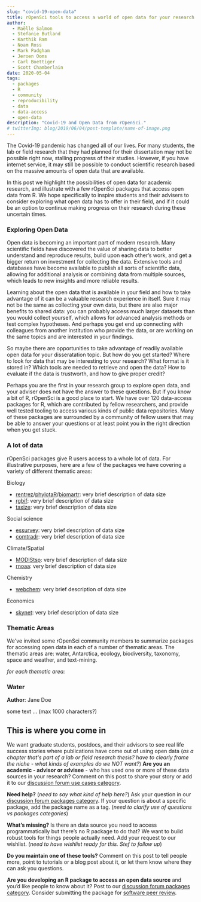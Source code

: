 ```yaml
---
slug: "covid-19-open-data"
title: rOpenSci tools to access a world of open data for your research project
author:
  - Maëlle Salmon
  - Stefanie Butland
  - Karthik Ram
  - Noam Ross
  - Mark Padgham
  - Jeroen Ooms
  - Carl Boettiger
  - Scott Chamberlain
date: 2020-05-04
tags:
  - packages
  - R
  - community
  - reproducibility
  - data
  - data-access
  - open-data
description: "Covid-19 and Open Data from rOpenSci."
# twitterImg: blog/2019/06/04/post-template/name-of-image.png
---
```


The Covid-19 pandemic has changed all of our lives. For many students, the lab or field research that they had planned for their dissertation may not be possible right now, stalling progress of their studies. However, if you have internet service, it may still be possible to conduct scientific research based on the massive amounts of open data that are available.

In this post we highlight the possibilities of open data for academic research, and illustrate with a few rOpenSci packages that access open data from R. We hope specifically to inspire students and their advisers to consider exploring what open data has to offer in their field, and if it could be an option to continue making progress on their research during these uncertain times.


### Exploring Open Data

Open data is becoming an important part of modern research. Many scientific fields have discovered the value of sharing data to better understand and reproduce results, build upon each other’s work, and get a bigger return on investment for collecting the data. Extensive tools and databases have become available to publish all sorts of scientific data, allowing for additional analysis or combining data from multiple sources, which leads to new insights and more reliable results.

Learning about the open data that is available in your field and how to take advantage of it can be a valuable research experience in itself. Sure it may not be the same as collecting your own data, but there are also major benefits to shared data: you can probably access much larger datasets than you would collect yourself, which allows for advanced analysis methods or test complex hypotheses. And perhaps you get end up connecting with colleagues from another institution who provide the data, or are working on the same topics and are interested in your findings.

So maybe there are opportunities to take advantage of readily available open data for your disseratation topic. But how do you get started? Where to look for data that may be interesting to your research? What format is it stored in? Which tools are needed to retrieve and open the data? How to evaluate if the data is trustworth, and how to give proper credit?

Perhaps you are the first in your research group to explore open data, and your adviser does not have the answer to these questions. But if you know a bit of R, rOpenSci is a good place to start. We have over 120 data-access packages for R, which are contributed by fellow researchers, and provide well tested tooling to access various kinds of public data repositories. Many of these packages are surrounded by a community of fellow users that may be able to answer your questions or at least point you in the right direction when you get stuck.



### A lot of data

<!-- Below we'll cover a variety of research areas (see _Thematic Areas_),  -->

rOpenSci packages give R users access to a whole lot of data. For illustrative purposes, here are a few of the packages we have covering a variety of different thematic areas:

Biology

* [rentrez][]/[phylotaR][]/[biomartr][]: very brief description of data size
* [rgbif][]: very brief description of data size
* [taxize][]: very brief description of data size

Social science

* [essurvey][]: very brief description of data size
* [comtradr][]: very brief description of data size

Climate/Spatial

* [MODIStsp][]: very brief description of data size
* [rnoaa][]: very brief description of data size

Chemistry

* [webchem][]: very brief description of data size

Economics

* [skynet][]: very brief description of data size


### Thematic Areas

We've invited some rOpenSci community members to summarize packages for accessing open data in each of a number of thematic areas. The thematic areas are: water, Antarctica, ecology, biodiversity, taxonomy, space and weather, and text-mining.

_for each thematic area:_

### Water

**Author**: Jane Doe

some text ... (max 1000 characters?)

## This is where you come in

We want graduate students, postdocs, and their advisors to see real life success stories where publications have come out of using open data (_as a chapter that's part of a lab or field research thesis? have to clearly frame the niche - what kinds of examples do we NOT want?_) 
**Are you an academic - advisor or advisee** - who has used one or more of these data sources in your research?
Comment on this post to share your story or add it to our [discussion forum use cases category][]. 

**Need help?** (_need to say what kind of help here?_)
Ask your question in our [discussion forum packages category][]. 
If your question is about a specific package, add the package name as a tag. 
(_need to clarify use of questions vs packages categories_)

**What’s missing?** Is there an data source you need to access programmatically but there’s no R package to do that? 
We want to build robust tools for things people actually need. Add your request to our wishlist. 
(_need to have wishlist ready for this. Stef to follow up_)

**Do you maintain one of these tools?** 
Comment on this post to tell people more, point to tutorials or a blog post about it, or let them know where they can ask you questions.

**Are you developing an R package to access an open data source** and you’d like people to know about it?
Post to our [discussion forum packages category][].
Consider submitting the package for [software peer review][].



[biomartr]: https://docs.ropensci.org/biomartr
[rentrez]: https://docs.ropensci.org/rentrez
[phylotaR]: https://docs.ropensci.org/phylotaR
[rgbif]: https://docs.ropensci.org/rgbif
[rebird]: https://docs.ropensci.org/rebird
[auk]: https://docs.ropensci.org/auk
[MODIStsp]: https://docs.ropensci.org/MODIStsp
[rnoaa]: https://docs.ropensci.org/rnoaa
[rcrossref]: https://docs.ropensci.org/rcrossref
[webchem]: https://docs.ropensci.org/webchem
[taxize]: https://docs.ropensci.org/taxize
[skynet]: https://docs.ropensci.org/skynet
[essurvey]: https://docs.ropensci.org/essurvey
[comtradr]: https://docs.ropensci.org/comtradr
[software peer review]: https://devguide.ropensci.org/
[discussion forum packages category]: https://discuss.ropensci.org/c/packages/
[discussion forum use cases category]:https://discuss.ropensci.org/c/usecases/

